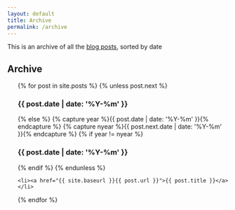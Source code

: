 ```yaml
---
layout: default
title: Archive
permalink: /archive
---
```


<!-- Original snippet for generating archive page found here:
https://gist.github.com/tuananh/743255://gist.github.com/tuananh/7432553 -->


This is an archive of all the [blog posts](/), sorted by date

## Archive

<ul>
{% for post in site.posts %}
    {% unless post.next %}
        <h3>{{ post.date | date: '%Y-%m' }}</h3>
    {% else %}
        {% capture year %}{{ post.date | date: '%Y-%m' }}{% endcapture %}
        {% capture nyear %}{{ post.next.date | date: '%Y-%m' }}{% endcapture %}
        {% if year != nyear %}
        <h3>{{ post.date | date: '%Y-%m' }}</h3>
        {% endif %}
    {% endunless %}

    <li><a href="{{ site.baseurl }}{{ post.url }}">{{ post.title }}</a></li>
{% endfor %}
</ul>
